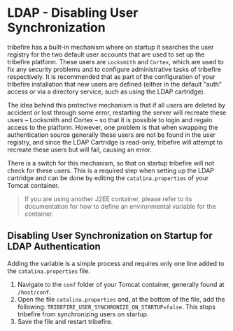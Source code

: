 # LDAP - Disabling User Synchronization

tribefire has a built-in mechanism where on startup it searches the user registry for the two default user accounts that are used to set up the tribefire platform. These users are `Locksmith` and `Cortex`, which are used to fix any security problems and to configure administrative tasks of tribefire respectively. It is recommended that as part of the configuration of your tribefire installation that new users are defined (either in the default "auth" access or via a directory service, such as using the LDAP cartridge).

The idea behind this protective mechanism is that if all users are deleted by accident or lost through some error, restarting the server will recreate these users – Locksmith and Cortex – so that it is possible to login and regain access to the platform. However, one problem is that when swapping the authentication source generally these users are not be found in the user registry, and since the LDAP Cartridge is read-only, tribefire will attempt to recreate these users but will fail, causing an error.

There is a switch for this mechanism, so that on startup tribefire will not check for these users. This is a required step when setting up the LDAP cartridge and can be done by editing the `catalina.properties` of your Tomcat container.

>If you are using another J2EE container, please refer to its documentation for how to define an environmental variable for the container.

## Disabling User Synchronization on Startup for LDAP Authentication
Adding the variable is a simple process and requires only one line added to the `catalina.properties` file. 

1. Navigate to the `conf` folder of your Tomcat container, generally found at `/host/conf`.
2. Open the file `catalina.properties` and, at the bottom of the file, add the following: `TRIBEFIRE_USER_SYNCHRONIZE_ON_STARTUP=false`. This stops tribefire from synchronizing users on startup. 
3. Save the file and restart tribefire.